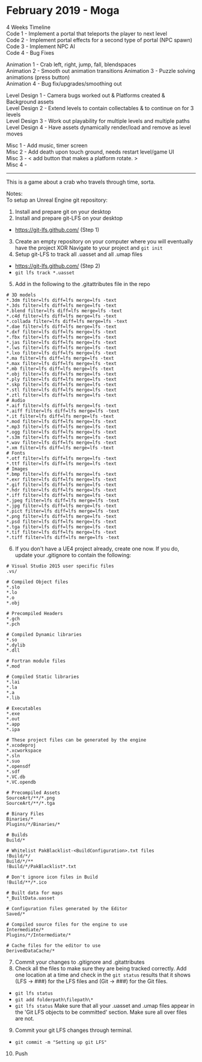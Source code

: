 # February 2019 - Moga

4 Weeks Timeline  
Code 1 - Implement a portal that teleports the player to next level  
Code 2 - Implement portal effects for a second type of portal (NPC spawn)  
Code 3 - Implement NPC AI  
Code 4 - Bug Fixes  

Animation 1 - Crab left, right, jump, fall, blendspaces  
Animation 2 - Smooth out animation transitions
Animation 3 - Puzzle solving animations (press button)  
Animation 4 - Bug fix/upgrades/smoothing out  

Level Design 1 - Camera bugs worked out & Platforms created & Background assets  
Level Design 2 - Extend levels to contain collectables & to continue on for 3 levels  
Level Design 3 - Work out playability for multiple levels and multiple paths 
Level Design 4 - Have assets dynamically render/load and remove as level moves 
   
Misc 1 - Add music, timer screen   
Misc 2 - Add death upon touch ground, needs restart level/game UI   
Misc 3 - < add button that makes a platform rotate. >   
Misc 4 -    


-------------------------------------------------------------------


This is a game about a crab who travels through time, sorta.  

Notes:   
To setup an Unreal Engine git repository:   
  
1) Install and prepare git on your desktop
2) Install and prepare git-LFS on your desktop
- https://git-lfs.github.com/ (Step 1)
3) Create an empty repository on your computer where you will eventually have the project XOR Navigate to your project and `git init`
4) Setup git-LFS to track all .uasset and all .umap files 
- https://git-lfs.github.com/ (Step 2)
- `git lfs track *.uasset`
5) Add in the following to the .gitattributes file in the repo  
 
```
# 3D models
*.3dm filter=lfs diff=lfs merge=lfs -text
*.3ds filter=lfs diff=lfs merge=lfs -text
*.blend filter=lfs diff=lfs merge=lfs -text
*.c4d filter=lfs diff=lfs merge=lfs -text
*.collada filter=lfs diff=lfs merge=lfs -text
*.dae filter=lfs diff=lfs merge=lfs -text
*.dxf filter=lfs diff=lfs merge=lfs -text
*.fbx filter=lfs diff=lfs merge=lfs -text
*.jas filter=lfs diff=lfs merge=lfs -text
*.lws filter=lfs diff=lfs merge=lfs -text
*.lxo filter=lfs diff=lfs merge=lfs -text
*.ma filter=lfs diff=lfs merge=lfs -text
*.max filter=lfs diff=lfs merge=lfs -text
*.mb filter=lfs diff=lfs merge=lfs -text
*.obj filter=lfs diff=lfs merge=lfs -text
*.ply filter=lfs diff=lfs merge=lfs -text
*.skp filter=lfs diff=lfs merge=lfs -text
*.stl filter=lfs diff=lfs merge=lfs -text
*.ztl filter=lfs diff=lfs merge=lfs -text
# Audio
*.aif filter=lfs diff=lfs merge=lfs -text
*.aiff filter=lfs diff=lfs merge=lfs -text
*.it filter=lfs diff=lfs merge=lfs -text
*.mod filter=lfs diff=lfs merge=lfs -text
*.mp3 filter=lfs diff=lfs merge=lfs -text
*.ogg filter=lfs diff=lfs merge=lfs -text
*.s3m filter=lfs diff=lfs merge=lfs -text
*.wav filter=lfs diff=lfs merge=lfs -text
*.xm filter=lfs diff=lfs merge=lfs -text
# Fonts
*.otf filter=lfs diff=lfs merge=lfs -text
*.ttf filter=lfs diff=lfs merge=lfs -text
# Images
*.bmp filter=lfs diff=lfs merge=lfs -text
*.exr filter=lfs diff=lfs merge=lfs -text
*.gif filter=lfs diff=lfs merge=lfs -text
*.hdr filter=lfs diff=lfs merge=lfs -text
*.iff filter=lfs diff=lfs merge=lfs -text
*.jpeg filter=lfs diff=lfs merge=lfs -text
*.jpg filter=lfs diff=lfs merge=lfs -text
*.pict filter=lfs diff=lfs merge=lfs -text
*.png filter=lfs diff=lfs merge=lfs -text
*.psd filter=lfs diff=lfs merge=lfs -text
*.tga filter=lfs diff=lfs merge=lfs -text
*.tif filter=lfs diff=lfs merge=lfs -text
*.tiff filter=lfs diff=lfs merge=lfs -text
```

6) If you don't have a UE4 project already, create one now. If you do, update your .gitignore to contain the following: 
```
# Visual Studio 2015 user specific files
.vs/

# Compiled Object files
*.slo
*.lo
*.o
*.obj

# Precompiled Headers
*.gch
*.pch

# Compiled Dynamic libraries
*.so
*.dylib
*.dll

# Fortran module files
*.mod

# Compiled Static libraries
*.lai
*.la
*.a
*.lib

# Executables
*.exe
*.out
*.app
*.ipa

# These project files can be generated by the engine
*.xcodeproj
*.xcworkspace
*.sln
*.suo
*.opensdf
*.sdf
*.VC.db
*.VC.opendb

# Precompiled Assets
SourceArt/**/*.png
SourceArt/**/*.tga

# Binary Files
Binaries/*
Plugins/*/Binaries/*

# Builds
Build/*

# Whitelist PakBlacklist-<BuildConfiguration>.txt files
!Build/*/
Build/*/**
!Build/*/PakBlacklist*.txt

# Don't ignore icon files in Build
!Build/**/*.ico

# Built data for maps
*_BuiltData.uasset

# Configuration files generated by the Editor
Saved/*

# Compiled source files for the engine to use
Intermediate/*
Plugins/*/Intermediate/*

# Cache files for the editor to use
DerivedDataCache/*
```
7) Commit your changes to .gitignore and .gitattributes
8) Check all the files to make sure they are being tracked correctly. Add one location at a time and check in the `git status` results that it shows (LFS -> ###) for the LFS files and (Git -> ###) for the Git files. 
- `git lfs status`
- `git add folderpath\filepath\*`
- `git lfs status`
Make sure that all your .uasset and .umap files appear in the 'Git LFS objects to be committed' section. Make sure all over files are not. 
9) Commit your git LFS changes through terminal. 
- `git commit -m "Setting up git LFS"`
10) Push

